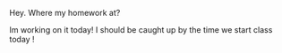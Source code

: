 Hey. Where my homework at?

Im working on it today! I should be caught up by the time we start class today !
